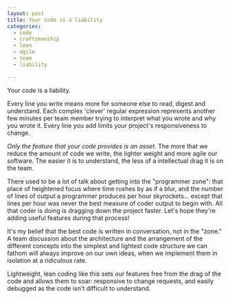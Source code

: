 ```yaml
---
layout: post
title: Your code is a liability
categories:
  - code
  - craftsmanship
  - lean
  - agile
  - team
  - liability

---
```


Your code is a liability.

Every line you write means more for someone else to read, digest and understand. Each complex 'clever' regular expression represents another few minutes per team member trying to interpret what you wrote and why you wrote it. Every line you add limits your project's responsiveness to change.

*Only the feature that your code provides is an asset.* The more that we reduce the amount of code we write, the lighter weight and more agile our software. The easier it is to understand, the less of a intellectual drag it is on the team.

There used to be a lot of talk about getting into the "programmer zone": that place of heightened focus where time rushes by as if a blur, and the number of lines of output a programmer produces per hour skyrockets... except that lines per hour was never the best measure of coder output to begin with. All that coder is doing is dragging down the project faster. Let's hope they're adding useful features during that process!

It's my belief that the best code is written in conversation, not in the "zone." A team discussion about the architecture and the arrangement of the different concepts into the simplest and lightest code structure we can fathom will always improve on our own ideas, when we implement them in isolation at a ridiculous rate.

Lightweight, lean coding like this sets our features free from the drag of the code and allows them to soar: responsive to change requests, and easily debugged as the code isn't difficult to understand.
